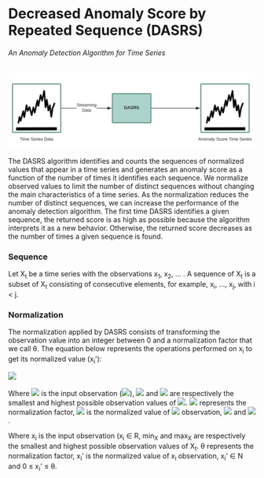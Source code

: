 # Decreased Anomaly Score by Repeated Sequence (DASRS)
###### An Anomaly Detection Algorithm for Time Series

![alt text](doc/img/dasrs.png "Decreased Anomaly Score by Repeated Sequence")

The DASRS algorithm identifies and counts the sequences of normalized values that appear in a time series and generates an anomaly score as a function of the number of times it identifies each sequence. We normalize observed values to limit the number of distinct sequences without changing the main characteristics of a time series. As the normalization reduces the number of distinct sequences, we can increase the performance of the anomaly detection algorithm. The first time DASRS identifies a given sequence, the returned score is as high as possible because the algorithm interprets it as a new behavior. Otherwise, the returned score decreases as the number of times a given sequence is found.

### Sequence

Let X<sub>t</sub> be a time series with the observations x<sub>1</sub>, x<sub>2</sub>, ... . A sequence of X<sub>t</sub> is a subset of X<sub>t</sub> consisting of consecutive elements, for example, x<sub>i</sub>, ..., x<sub>j</sub>, with i < j.

### Normalization

The normalization applied by DASRS consists of transforming the observation value into an integer between 0 and a normalization factor that we call θ. The equation below represents the operations performed on x<sub>i</sub> to get its normalized value (x<sub>i</sub>'):

<img src="https://render.githubusercontent.com/render/math?math=x_i' = \Big\lfloor \frac{x_i - min_X}{max_X - min_X} \times \theta \Big\rfloor ">

Where <img src="https://render.githubusercontent.com/render/math?math=x_i"> is the input observation (<img src="https://render.githubusercontent.com/render/math?math=x_i \in \mathbb{R} ">), <img src="https://render.githubusercontent.com/render/math?math=min_X "> and <img src="https://render.githubusercontent.com/render/math?math=max_X "> are respectively the smallest and highest possible observation values of <img src="https://render.githubusercontent.com/render/math?math=X_t ">. <img src="https://render.githubusercontent.com/render/math?math=\theta ">  represents the normalization factor, <img src="https://render.githubusercontent.com/render/math?math=x_i' "> is the normalized value of <img src="https://render.githubusercontent.com/render/math?math=x_i "> observation, <img src="https://render.githubusercontent.com/render/math?math=x_i' \in \mathbb {N} "> and <img src="https://render.githubusercontent.com/render/math?math=0 \leq x_i' \leq \theta ">.


Where x<sub>i</sub> is the input observation (x<sub>i</sub> ∈ R, min<sub>X</sub> and max<sub>X</sub> are respectively the smallest and highest possible observation values of X<sub>t</sub>. θ  represents the normalization factor, x<sub>i</sub>' is the normalized value of x<sub>i</sub> observation, x<sub>i</sub>' ∈  N and 0 ≤ x<sub>i</sub>' ≤ θ.